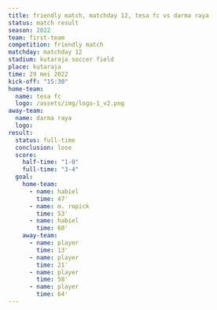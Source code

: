 ```yaml
---
title: friendly match, matchday 12, tesa fc vs darma raya
status: match result
season: 2022
team: first-team
competition: friendly match
matchday: matchday 12
stadium: kutaraja soccer field
place: kutaraja
time: 29 mei 2022
kick-off: "15:30"
home-team:
  name: tesa fc
  logo: /assets/img/logo-1_v2.png
away-team:
  name: darma raya
  logo: 
result:
  status: full-time
  conclusion: lose
  score:
    half-time: "1-0"
    full-time: "3-4"
  goal:
    home-team:
      - name: habiel
        time: 47'
      - name: m. ropick
        time: 53'
      - name: habiel
        time: 60'
    away-team:
      - name: player
        time: 13'
      - name: player
        time: 21'
      - name: player
        time: 58'
      - name: player
        time: 64'
---
```

